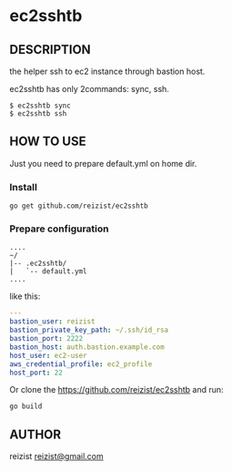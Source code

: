 # ec2sshtb

## DESCRIPTION
the helper ssh to ec2 instance through bastion host.

ec2sshtb has only 2commands: sync, ssh.

```
$ ec2sshtb sync
$ ec2sshtb ssh
```

## HOW TO USE
Just you need to prepare default.yml on home dir.

### Install

```
go get github.com/reizist/ec2sshtb
```

### Prepare configuration

```
....
~/
|-- .ec2sshtb/
|   `-- default.yml
....
```

like this:

```yml
---
bastion_user: reizist
bastion_private_key_path: ~/.ssh/id_rsa
bastion_port: 2222
bastion_host: auth.bastion.example.com
host_user: ec2-user
aws_credential_profile: ec2_profile
host_port: 22
```


Or clone the https://github.com/reizist/ec2sshtb and run:

```
go build
```

## AUTHOR

reizist <reizist@gmail.com>